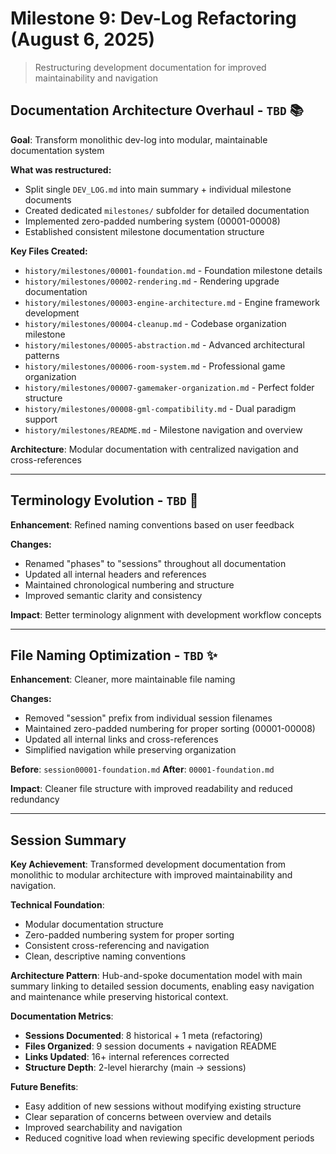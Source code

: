 # Milestone 9: Dev-Log Refactoring (August 6, 2025)

> Restructuring development documentation for improved maintainability and navigation

## Documentation Architecture Overhaul - `TBD` 📚
**Goal**: Transform monolithic dev-log into modular, maintainable documentation system

**What was restructured:**
- Split single `DEV_LOG.md` into main summary + individual milestone documents
- Created dedicated `milestones/` subfolder for detailed documentation
- Implemented zero-padded numbering system (00001-00008)
- Established consistent milestone documentation structure

**Key Files Created:**
- `history/milestones/00001-foundation.md` - Foundation milestone details
- `history/milestones/00002-rendering.md` - Rendering upgrade documentation
- `history/milestones/00003-engine-architecture.md` - Engine framework development
- `history/milestones/00004-cleanup.md` - Codebase organization milestone
- `history/milestones/00005-abstraction.md` - Advanced architectural patterns
- `history/milestones/00006-room-system.md` - Professional game organization
- `history/milestones/00007-gamemaker-organization.md` - Perfect folder structure
- `history/milestones/00008-gml-compatibility.md` - Dual paradigm support
- `history/milestones/README.md` - Milestone navigation and overview

**Architecture**: Modular documentation with centralized navigation and cross-references

---

## Terminology Evolution - `TBD` 🔄
**Enhancement**: Refined naming conventions based on user feedback

**Changes:**
- Renamed "phases" to "sessions" throughout all documentation
- Updated all internal headers and references
- Maintained chronological numbering and structure
- Improved semantic clarity and consistency

**Impact**: Better terminology alignment with development workflow concepts

---

## File Naming Optimization - `TBD` ✨
**Enhancement**: Cleaner, more maintainable file naming

**Changes:**
- Removed "session" prefix from individual session filenames
- Maintained zero-padded numbering for proper sorting (00001-00008)
- Updated all internal links and cross-references
- Simplified navigation while preserving organization

**Before**: `session00001-foundation.md`
**After**: `00001-foundation.md`

**Impact**: Cleaner file structure with improved readability and reduced redundancy

---

## Session Summary

**Key Achievement**: Transformed development documentation from monolithic to modular architecture with improved maintainability and navigation.

**Technical Foundation**:
- Modular documentation structure
- Zero-padded numbering system for proper sorting
- Consistent cross-referencing and navigation
- Clean, descriptive naming conventions

**Architecture Pattern**: Hub-and-spoke documentation model with main summary linking to detailed session documents, enabling easy navigation and maintenance while preserving historical context.

**Documentation Metrics**:
- **Sessions Documented**: 8 historical + 1 meta (refactoring)
- **Files Organized**: 9 session documents + navigation README
- **Links Updated**: 16+ internal references corrected
- **Structure Depth**: 2-level hierarchy (main → sessions)

**Future Benefits**:
- Easy addition of new sessions without modifying existing structure
- Clear separation of concerns between overview and details
- Improved searchability and navigation
- Reduced cognitive load when reviewing specific development periods
